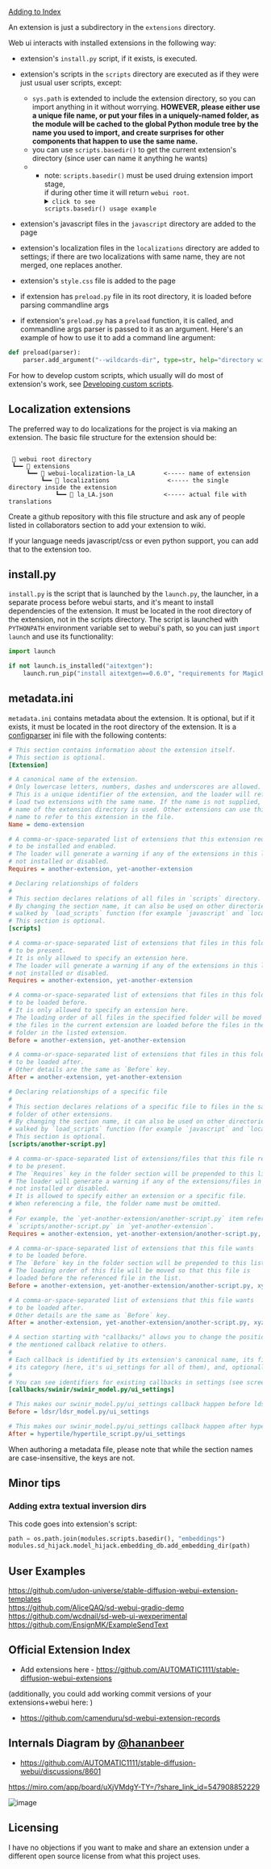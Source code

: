 [Adding to Index](#official-extension-index)

An extension is just a subdirectory in the `extensions` directory.

Web ui interacts with installed extensions in the following way:

- extension's `install.py` script, if it exists, is executed.
- extension's scripts in the `scripts` directory are executed as if they were just usual user scripts, except:
  - `sys.path` is extended to include the extension directory, so you can import anything in it without worrying. **HOWEVER, please either use a unique file name, or put your files in a uniquely-named folder, as the module will be cached to the global Python module tree by the name you used to import, and create surprises for other components that happen to use the same name.**
  - you can use `scripts.basedir()` to get the current extension's directory (since user can name it anything he wants)
  - - note: `scripts.basedir()` must be used druing extension import stage,<br>if during other time it will return `webui root`.<details><summary><code>click to see scripts.basedir() usage example</code></summary><p>
      > stable-diffusion-webui\extensions\example_extension_dir\scripts\example.py
      ```py
      from modules import scripts
      current_extension_directory = scripts.basedir()  # 'stable-diffusion-webui\extensions\example_extension_dir'
      # save it here for later use
      class ExampleScript(scripts.Script):
          def title(self):
              return 'Example script'
          def show(self, is_img2img):
              scripts.basedir()  # 'B:\GitHub\stable-diffusion-webui'
              return scripts.AlwaysVisible
      ```
      </p>
      </details> 

- extension's javascript files in the `javascript` directory are added to the page
- extension's localization files in the `localizations` directory are added to settings; if there are two localizations with same name, they are not merged, one replaces another.
- extension's `style.css` file is added to the page
- if extension has `preload.py` file in its root directory, it is loaded before parsing commandline args
- if extension's `preload.py` has a `preload` function, it is called, and commandline args parser is passed to it as an argument. Here's an example of how to use it to add a command line argument:
```python
def preload(parser):
    parser.add_argument("--wildcards-dir", type=str, help="directory with wildcards", default=None)
```

For how to develop custom scripts, which usually will do most of extension's work, see [Developing custom scripts](Developing-custom-scripts).

## Localization extensions
The preferred way to do localizations for the project is via making an extension. The basic file structure for the extension should be:

```

 📁 webui root directory
 ┗━━ 📁 extensions
     ┗━━ 📁 webui-localization-la_LA        <----- name of extension
         ┗━━ 📁 localizations                <----- the single directory inside the extension
             ┗━━ 📄 la_LA.json              <----- actual file with translations
```

Create a github repository with this file structure and ask any of people listed in collaborators section to add your extension to wiki.

If your language needs javascript/css or even python support, you can add that to the extension too.

## install.py
`install.py` is the script that is launched by the `launch.py`, the launcher, in a separate process before webui starts, and it's meant to install dependencies of the extension. It must be located in the root directory of the extension, not in the scripts directory. The script is launched with `PYTHONPATH` environment variable set to webui's path, so you can just `import launch` and use its functionality:

```python
import launch

if not launch.is_installed("aitextgen"):
    launch.run_pip("install aitextgen==0.6.0", "requirements for MagicPrompt")
```

## metadata.ini
`metadata.ini` contains metadata about the extension. It is optional, but if it exists, it must be located in the root directory of the extension. It is a [configparser](https://docs.python.org/3.10/library/configparser.html) ini file with the following contents:

```ini
# This section contains information about the extension itself.
# This section is optional.
[Extension]

# A canonical name of the extension. 
# Only lowercase letters, numbers, dashes and underscores are allowed. 
# This is a unique identifier of the extension, and the loader will refuse to 
# load two extensions with the same name. If the name is not supplied, the 
# name of the extension directory is used. Other extensions can use this 
# name to refer to this extension in the file.
Name = demo-extension

# A comma-or-space-separated list of extensions that this extension requires 
# to be installed and enabled.
# The loader will generate a warning if any of the extensions in this list is
# not installed or disabled.
Requires = another-extension, yet-another-extension

# Declaring relationships of folders
# 
# This section declares relations of all files in `scripts` directory.
# By changing the section name, it can also be used on other directories 
# walked by `load_scripts` function (for example `javascript` and `localization`).
# This section is optional.
[scripts]

# A comma-or-space-separated list of extensions that files in this folder requires
# to be present.
# It is only allowed to specify an extension here.
# The loader will generate a warning if any of the extensions in this list is
# not installed or disabled.
Requires = another-extension, yet-another-extension

# A comma-or-space-separated list of extensions that files in this folder wants
# to be loaded before. 
# It is only allowed to specify an extension here.
# The loading order of all files in the specified folder will be moved so that 
# the files in the current extension are loaded before the files in the same 
# folder in the listed extension.
Before = another-extension, yet-another-extension

# A comma-or-space-separated list of extensions that files in this folder wants
# to be loaded after.
# Other details are the same as `Before` key.
After = another-extension, yet-another-extension

# Declaring relationships of a specific file
# 
# This section declares relations of a specific file to files in the same 
# folder of other extensions.
# By changing the section name, it can also be used on other directories
# walked by `load_scripts` function (for example `javascript` and `localization`).
# This section is optional.
[scripts/another-script.py]

# A comma-or-space-separated list of extensions/files that this file requires
# to be present.
# The `Requires` key in the folder section will be prepended to this list.
# The loader will generate a warning if any of the extensions/files in this list is
# not installed or disabled.
# It is allowed to specify either an extension or a specific file.
# When referencing a file, the folder name must be omitted.
# 
# For example, the `yet-another-extension/another-script.py` item refers to 
# `scripts/another-script.py` in `yet-another-extension`.
Requires = another-extension, yet-another-extension/another-script.py, xyz_grid.py

# A comma-or-space-separated list of extensions that this file wants
# to be loaded before.
# The `Before` key in the folder section will be prepended to this list.
# The loading order of this file will be moved so that this file is 
# loaded before the referenced file in the list.
Before = another-extension, yet-another-extension/another-script.py, xyz_grid.py

# A comma-or-space-separated list of extensions that this file wants
# to be loaded after.
# Other details are the same as `Before` key.
After = another-extension, yet-another-extension/another-script.py, xyz_grid.py

# A section starting with "callbacks/" allows you to change the position of
# the mentioned callback relative to others.
#
# Each callback is identified by its extension's canonical name, its filename,
# its category (here, it's ui_settings for all of them), and, optionally, by a user-specified name.
#
# You can see identifiers for existing callbacks in settings (see screenshot below).
[callbacks/swinir/swinir_model.py/ui_settings]

# This makes our swinir_model.py/ui_settings callback happen before ldsr_model.py/ui_settings
Before = ldsr/ldsr_model.py/ui_settings

# This makes our swinir_model.py/ui_settings callback happen after hypertile_script.py/ui_settings
After = hypertile/hypertile_script.py/ui_settings

```

When authoring a metadata file, please note that while the section names are case-insensitive, the keys are not.

## Minor tips
### Adding extra textual inversion dirs
This code goes into extension's script:
```python
path = os.path.join(modules.scripts.basedir(), "embeddings")
modules.sd_hijack.model_hijack.embedding_db.add_embedding_dir(path)
```
## User Examples
https://github.com/udon-universe/stable-diffusion-webui-extension-templates \
https://github.com/AliceQAQ/sd-webui-gradio-demo \
https://github.com/wcdnail/sd-web-ui-wexperimental \
https://github.com/EnsignMK/ExampleSendText

## Official Extension Index
- Add extensions here - https://github.com/AUTOMATIC1111/stable-diffusion-webui-extensions

(additionally, you could add working commit versions of your extensions+webui here: )

- https://github.com/camenduru/sd-webui-extension-records

## Internals Diagram by [@hananbeer](https://github.com/hananbeer)
- https://github.com/AUTOMATIC1111/stable-diffusion-webui/discussions/8601

https://miro.com/app/board/uXjVMdgY-TY=/?share_link_id=547908852229

![image](https://user-images.githubusercontent.com/98228077/229259967-15556a72-774c-44ba-bab5-687f854a0fc7.png)

## Licensing
I have no objections if you want to make and share an extension under a different open source license from what this project uses.
